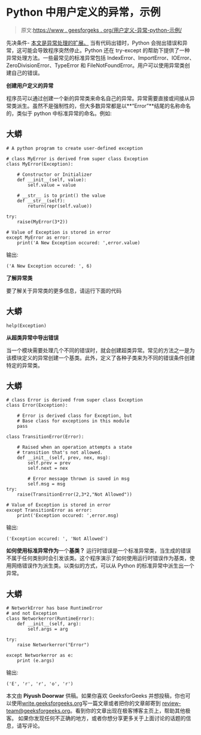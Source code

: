 # Python 中用户定义的异常，示例

> 原文:[https://www . geesforgeks . org/用户定义-异常-python-示例/](https://www.geeksforgeeks.org/user-defined-exceptions-python-examples/)

先决条件- [本文是异常处理的扩展。](https://www.geeksforgeeks.org/python-exception-handling/)
当有代码出错时，Python 会抛出错误和异常，这可能会导致程序突然停止。Python 还在 try-except 的帮助下提供了一种异常处理方法。一些最常见的标准异常包括 IndexError、ImportError、IOError、ZeroDivisionError、TypeError 和 FileNotFoundError。用户可以使用异常类创建自己的错误。

**创建用户定义的异常**

程序员可以通过创建一个新的异常类来命名自己的异常。异常需要直接或间接从异常类派生。虽然不是强制性的，但大多数异常都是以**“Error”**结尾的名称命名的，类似于 python 中标准异常的命名。例如:

## 大蟒

```
# A python program to create user-defined exception

# class MyError is derived from super class Exception
class MyError(Exception):

    # Constructor or Initializer
    def __init__(self, value):
        self.value = value

    # __str__ is to print() the value
    def __str__(self):
        return(repr(self.value))

try:
    raise(MyError(3*2))

# Value of Exception is stored in error
except MyError as error:
    print('A New Exception occured: ',error.value)
```

输出:

```
('A New Exception occured: ', 6)
```

**了解异常类**

要了解关于异常类的更多信息，请运行下面的代码

## 大蟒

```
help(Exception)
```

**从超类异常中导出错误**

当一个模块需要处理几个不同的错误时，就会创建超类异常。常见的方法之一是为该模块定义的异常创建一个基类。此外，定义了各种子类来为不同的错误条件创建特定的异常类。

## 大蟒

```
# class Error is derived from super class Exception
class Error(Exception):

    # Error is derived class for Exception, but
    # Base class for exceptions in this module
    pass

class TransitionError(Error):

    # Raised when an operation attempts a state
    # transition that's not allowed.
    def __init__(self, prev, nex, msg):
        self.prev = prev
        self.next = nex

        # Error message thrown is saved in msg
        self.msg = msg
try:
    raise(TransitionError(2,3*2,"Not Allowed"))

# Value of Exception is stored in error
except TransitionError as error:
    print('Exception occured: ',error.msg)
```

输出:

```
('Exception occured: ', 'Not Allowed')
```

**如何使用标准异常作为**一个**基类？**
运行时错误是一个标准异常类，当生成的错误不属于任何类别时会引发该类。这个程序演示了如何使用运行时错误作为基类，使用网络错误作为派生类。以类似的方式，可以从 Python 的标准异常中派生出一个异常。

## 大蟒

```
# NetworkError has base RuntimeError
# and not Exception
class Networkerror(RuntimeError):
    def __init__(self, arg):
        self.args = arg

try:
    raise Networkerror("Error")

except Networkerror as e:
    print (e.args)
```

输出:

```
('E', 'r', 'r', 'o', 'r')
```

本文由 **Piyush Doorwar** 供稿。如果你喜欢 GeeksforGeeks 并想投稿，你也可以使用[write.geeksforgeeks.org](https://write.geeksforgeeks.org)写一篇文章或者把你的文章邮寄到 review-team@geeksforgeeks.org。看到你的文章出现在极客博客主页上，帮助其他极客。
如果你发现任何不正确的地方，或者你想分享更多关于上面讨论的话题的信息，请写评论。